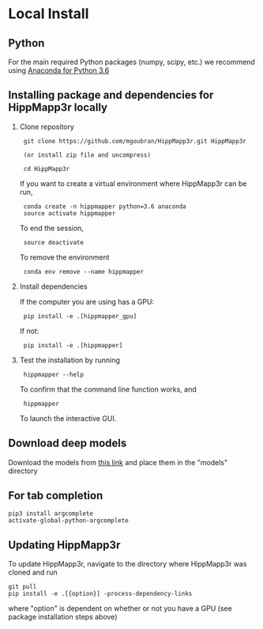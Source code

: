 # Local Install

## Python
For the main required Python packages (numpy, scipy, etc.) we recommend using
[Anaconda for Python 3.6](https://www.continuum.io/downloads)

## Installing package and dependencies for HippMapp3r locally

1. Clone repository

        git clone https://github.com/mgoubran/HippMapp3r.git HippMapp3r

        (or install zip file and uncompress)

        cd HippMapp3r

    If you want to create a virtual environment where HippMapp3r can be run,

        conda create -n hippmapper python=3.6 anaconda
        source activate hippmapper
    
    To end the session,
    
        source deactivate
    
    To remove the environment
    
        conda env remove --name hippmapper

2. Install dependencies
    
    If the computer you are using has a GPU:
    
        pip install -e .[hippmapper_gpu]

    If not:
    
        pip install -e .[hippmapper]

3. Test the installation by running

        hippmapper --help
        
   To confirm that the command line function works, and
   
        hippmapper
        
   To launch the interactive GUI.

## Download deep models

Download the models from [this link](https://drive.google.com/open?id=10aVCDurd_mcB49mJfwm658IZg33u0pd2) and place them in the "models" directory

## For tab completion
    pip3 install argcomplete
    activate-global-python-argcomplete

## Updating HippMapp3r
To update HippMapp3r, navigate to the directory where HippMapp3r was cloned and run

    git pull
    pip install -e .[{option}] -process-dependency-links
    
where "option" is dependent on whether or not you have a GPU (see package installation steps above)
